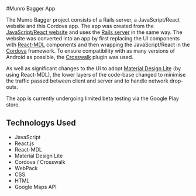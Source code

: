 #Munro Bagger App

The Munro Bagger project consists of a Rails server, a JavaScript/React website and this Cordova app. The app was created from
the [JavaScript/React website](https://github.com/siansrd/Munro_Bagger) and uses the
[Rails server](https://github.com/johneas10/MunroBagger_on_Rails) in the same way. The website was converted into an app by first replacing the UI components with [React-MDL](https://react-mdl.github.io/react-mdl/) components and then wrapping the
JavaScript/React in the [Cordova](https://cordova.apache.org/) framework. To ensure compatibility with as many versions of
Android as possible, the [Crosswalk](https://crosswalk-project.org/) plugin was used.

As well as significant changes to the UI to adopt [Material Design Lite](https://getmdl.io/components/index.html) (by using 
React-MDL), the lower layers of the code-base changed to minimise the traffic passed between client and server and to handle 
network drop-outs.

The app is currently undergoing limited beta testing via the Google Play store.

## Technologys Used

- JavaScript
- React.js
- React-MDL
- Material Design Lite
- Cordova / Crosswalk
- WebPack
- CSS
- HTML
- Google Maps API
